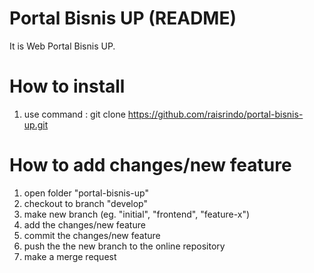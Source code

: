 # Portal Bisnis UP (README)

It is Web Portal Bisnis UP.

# How to install
1. use command : git clone https://github.com/raisrindo/portal-bisnis-up.git

# How to add changes/new feature 
1. open folder "portal-bisnis-up"
2. checkout to branch "develop"
3. make new branch (eg. "initial", "frontend", "feature-x")
4. add the changes/new feature
5. commit the changes/new feature
6. push the the new branch to the online repository
7. make a merge request